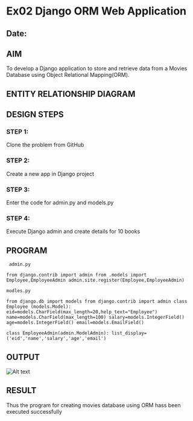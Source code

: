 # Ex02 Django ORM Web Application
## Date: 

## AIM
To develop a Django application to store and retrieve data from a Movies Database using Object Relational Mapping(ORM).

## ENTITY RELATIONSHIP DIAGRAM



## DESIGN STEPS

### STEP 1:
Clone the problem from GitHub

### STEP 2:
Create a new app in Django project

### STEP 3:
Enter the code for admin.py and models.py

### STEP 4:
Execute Django admin and create details for 10 books

## PROGRAM
```
 admin.py

from django.contrib import admin from .models import Employee,EmployeeAdmin admin.site.register(Employee,EmployeeAdmin)

modles.py

from django.db import models from django.contrib import admin class Employee (models.Model): eid=models.CharField(max_length=20,help_text="Employee") name=models.CharField(max_length=100) salary=models.IntegerField() age=models.IntegerField() email=models.EmailField()

class EmployeeAdmin(admin.ModelAdmin): list_display=('eid','name','salary','age','email') 
```


## OUTPUT
![Alt text](<Screenshot from 2023-12-11 20-37-15.png>)


## RESULT
Thus the program for creating movies database using ORM hass been executed successfully
